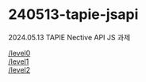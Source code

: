 # 240513-tapie-jsapi
2024.05.13 TAPIE Nective API JS 과제

[/level0](https://yuchand017.github.io/240513-tapie-jsapi/ctf/cors/level0.html)  
[/level1](https://yuchand017.github.io/240513-tapie-jsapi/ctf/cors/level1.html)  
[/level2](https://yuchand017.github.io/240513-tapie-jsapi/ctf/cors/level2.html)  